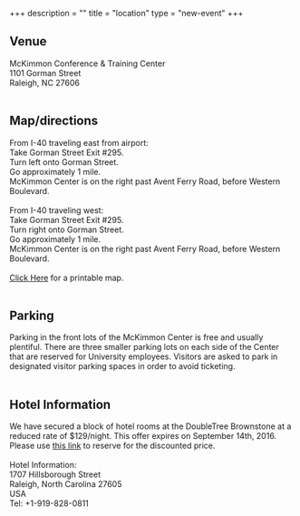 +++
description = ""
title = "location"
type = "new-event"
+++
<h2>Venue</h2>

McKimmon Conference & Training Center
<br>1101 Gorman Street
<br>Raleigh, NC 27606
<br><br>
<h2>Map/directions</h2>
From I-40 traveling east from airport:
<br>Take Gorman Street Exit #295.
<br>Turn left onto Gorman Street.
<br>Go approximately 1 mile.
<br>McKimmon Center is on the right past Avent Ferry Road, before Western Boulevard.
<br><br>
From I-40 traveling west:
<br>Take Gorman Street Exit #295.
<br>Turn right onto Gorman Street.
<br>Go approximately 1 mile.
<br>McKimmon Center is on the right past Avent Ferry Road, before Western Boulevard.
<br><br>
<a href="https://onece.ncsu.edu/mckimmon/content/divisionUnits/tts/img/mckimmonMap.pdf">Click Here</a> for a printable map.
<br><br>
<h2>Parking</h2>
Parking in the front lots of the McKimmon Center is free and usually plentiful. There are three smaller parking lots on each side of the Center that are reserved for University employees. Visitors are asked to park in designated visitor parking spaces in order to avoid ticketing.
<br><br>
<h2>Hotel Information</h2>
We have secured a block of hotel rooms at the DoubleTree Brownstone at a reduced rate of $129/night. This offer expires on September 14th, 2016. Please use <a href="http://bit.ly/2awYYZA">this link</a> to reserve for the discounted price. 
<br><br>
Hotel Information:<br>
1707 Hillsborough Street<br>
Raleigh, North Carolina 27605<br>
USA<br>
Tel: +1-919-828-0811<br>


<p>